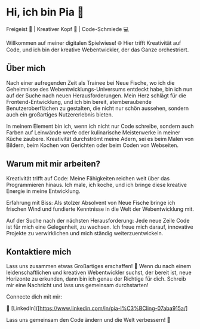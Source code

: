 # Hi, ich bin Pia 👋

Freigeist 🚀 | Kreativer Kopf 🎨 | Code-Schmiede 💻

Willkommen auf meiner digitalen Spielwiese! 🌐 Hier trifft Kreativität auf Code, und ich bin der kreative Webentwickler, der das Ganze orchestriert.

## Über mich

Nach einer aufregenden Zeit als Trainee bei Neue Fische, wo ich die Geheimnisse des Webentwicklungs-Universums entdeckt habe, bin ich nun auf der Suche nach neuen Herausforderungen. Mein Herz schlägt für die Frontend-Entwicklung, und ich bin bereit, atemberaubende Benutzeroberflächen zu gestalten, die nicht nur schön aussehen, sondern auch ein großartiges Nutzererlebnis bieten.

In meinem Element bin ich, wenn ich nicht nur Code schreibe, sondern auch Farben auf Leinwände werfe oder kulinarische Meisterwerke in meiner Küche zaubere. Kreativität durchströmt meine Adern, sei es beim Malen von Bildern, beim Kochen von Gerichten oder beim Coden von Webseiten.

## Warum mit mir arbeiten?
Kreativität trifft auf Code: Meine Fähigkeiten reichen weit über das Programmieren hinaus. Ich male, ich koche, und ich bringe diese kreative Energie in meine Entwicklung.

Erfahrung mit Biss: Als stolzer Absolvent von Neue Fische bringe ich frischen Wind und fundierte Kenntnisse in die Welt der Webentwicklung mit.

Auf der Suche nach der nächsten Herausforderung: Jede neue Zeile Code ist für mich eine Gelegenheit, zu wachsen. Ich freue mich darauf, innovative Projekte zu verwirklichen und mich ständig weiterzuentwickeln.

## Kontaktiere mich
Lass uns zusammen etwas Großartiges erschaffen! 🚀 Wenn du nach einem leidenschaftlichen und kreativen Webentwickler suchst, der bereit ist, neue Horizonte zu erkunden, dann bin ich genau der Richtige für dich. Schreib mir eine Nachricht und lass uns gemeinsam durchstarten!

Connecte dich mit mir:

🔗 [LinkedIn]([https://www.linkedin.com/in/pia-l%C3%BCling-07aba915a/]

Lass uns gemeinsam den Code ändern und die Welt verbessern! 🌈
